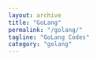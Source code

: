 ```yaml
---
layout: archive
title: "GoLang"
permalink: "/golang/"
tagline: "GoLang Codes"
category: "golang"
---
```

